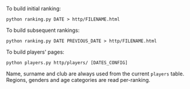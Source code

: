 To build initial ranking:

```
python ranking.py DATE > http/FILENAME.html
```

To build subsequent rankings:

```
python ranking.py DATE PREVIOUS_DATE > http/FILENAME.html
```

To build players' pages:
```
python players.py http/players/ [DATES_CONFIG]
```

Name, surname and club are always used from the current `players` table. Regions, genders and age categories are read per-ranking.
